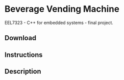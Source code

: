 # Beverage Vending Machine

EEL7323 - C++ for embedded systems - final project.

## Download

## Instructions

## Description